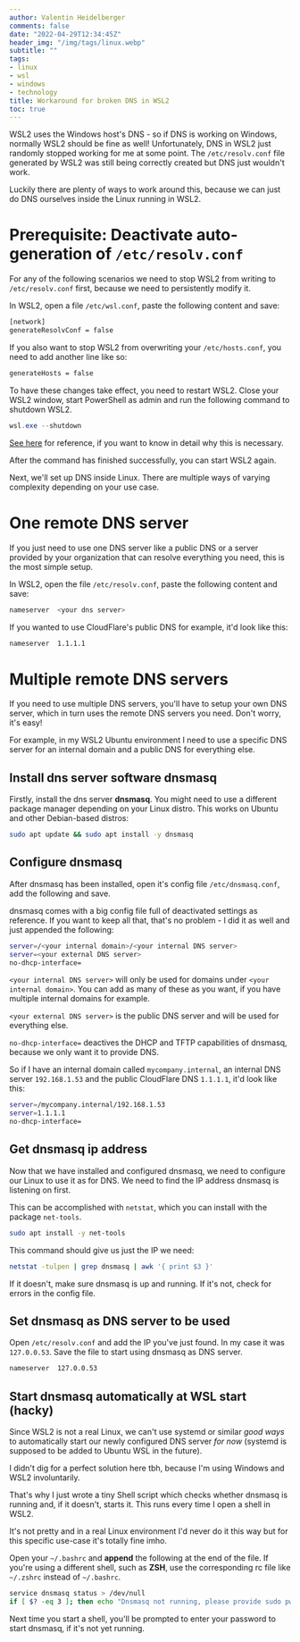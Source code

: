 ```yaml
---
author: Valentin Heidelberger
comments: false
date: "2022-04-29T12:34:45Z"
header_img: "/img/tags/linux.webp"
subtitle: ""
tags:
- linux
- wsl
- windows
- technology
title: Workaround for broken DNS in WSL2
toc: true
---
```


WSL2 uses the Windows host's DNS - so if DNS is working on Windows, normally WSL2 should be fine as well! Unfortunately, DNS in WSL2 just randomly stopped working for me at some point. The `/etc/resolv.conf` file generated by WSL2 was still being correctly created but DNS just wouldn't work.

Luckily there are plenty of ways to work around this, because we can just do DNS ourselves inside the Linux running in WSL2.

# Prerequisite: Deactivate auto-generation of `/etc/resolv.conf`

For any of the following scenarios we need to stop WSL2 from writing to `/etc/resolv.conf` first, because we need to persistently modify it.

In WSL2, open a file `/etc/wsl.conf`, paste the following content and save:

```bash
[network]
generateResolvConf = false
```

If you also want to stop WSL2 from overwriting your `/etc/hosts.conf`, you need to add another line like so:

```bash
generateHosts = false
```

To have these changes take effect, you need to restart WSL2. Close your WSL2 window, start PowerShell as admin and run the following command to shutdown WSL2.

```powershell
wsl.exe --shutdown
```

[See here](https://github.com/microsoft/WSL/issues/5611#issuecomment-661272808) for reference, if you want to know in detail why this is necessary.

After the command has finished successfully, you can start WSL2 again.

Next, we'll set up DNS inside Linux. There are multiple ways of varying complexity depending on your use case.

# One remote DNS server

If you just need to use one DNS server like a public DNS or a server provided by your organization that can resolve everything you need, this is the most simple setup.

In WSL2, open the file `/etc/resolv.conf`, paste the following content and save:

```bash
nameserver  <your dns server>
```

If you wanted to use CloudFlare's public DNS for example, it'd look like this:

```bash
nameserver  1.1.1.1
```

# Multiple remote DNS servers

If you need to use multiple DNS servers, you'll have to setup your own DNS server, which in turn uses the remote DNS servers you need. Don't worry, it's easy!

For example, in my WSL2 Ubuntu environment I need to use a specific DNS server for an internal domain and a public DNS for everything else.

## Install dns server software **dnsmasq**

Firstly, install the dns server **dnsmasq**. You might need to use a different package manager depending on your Linux distro. This works on Ubuntu and other Debian-based distros:

```bash
sudo apt update && sudo apt install -y dnsmasq
```

## Configure dnsmasq

After dnsmasq has been installed, open it's config file `/etc/dnsmasq.conf`, add the following and save.

dnsmasq comes with a big config file full of deactivated settings as reference. If you want to keep all that, that's no problem - I did it as well and just appended the following:

```bash
server=/<your internal domain>/<your internal DNS server>
server=<your external DNS server>
no-dhcp-interface=
```

`<your internal DNS server>` will only be used for domains under `<your internal domain>`. You can add as many of these as you want, if you have multiple internal domains for example.

`<your external DNS server>` is the public DNS server and will be used for everything else.

`no-dhcp-interface=` deactives the DHCP and TFTP capabilities of dnsmasq, because we only want it to provide DNS.

So if I have an internal domain called `mycompany.internal`, an internal DNS server `192.168.1.53` and the public CloudFlare DNS `1.1.1.1`, it'd look like this:

```bash
server=/mycompany.internal/192.168.1.53
server=1.1.1.1
no-dhcp-interface=
```

## Get dnsmasq ip address

Now that we have installed and configured dnsmasq, we need to configure our Linux to use it as for DNS. We need to find the IP address dnsmasq is listening on first.

This can be accomplished with `netstat`, which you can install with the package `net-tools`.

```bash
sudo apt install -y net-tools
```

This command should give us just the IP we need:

```bash
netstat -tulpen | grep dnsmasq | awk '{ print $3 }'
```

If it doesn't, make sure dnsmasq is up and running. If it's not, check for errors in the config file.

## Set dnsmasq as DNS server to be used

Open `/etc/resolv.conf` and add the IP you've just found. In my case it was `127.0.0.53`. Save the file to start using dnsmasq as DNS server.

```bash
nameserver  127.0.0.53
```

## Start dnsmasq automatically at WSL start (hacky)

Since WSL2 is not a real Linux, we can't use systemd or similar *good ways* to automatically start our newly configured DNS server *for now* (systemd is supposed to be added to Ubuntu WSL in the future).

I didn't dig for a perfect solution here tbh, because I'm using Windows and WSL2 involuntarily.

That's why I just wrote a tiny Shell script which checks whether dnsmasq is running and, if it doesn't, starts it. This runs every time I open a shell in WSL2.

It's not pretty and in a real Linux environment I'd never do it this way but for this specific use-case it's totally fine imho.

Open your `~/.bashrc` and **append** the following at the end of the file. If you're using a different shell, such as **ZSH**, use the corresponding rc file like `~/.zshrc` instead of `~/.bashrc`.

```bash
service dnsmasq status > /dev/null
if [ $? -eq 3 ]; then echo "Dnsmasq not running, please provide sudo pw to start it..."; sudo service dnsmasq start; fi
```

Next time you start a shell, you'll be prompted to enter your password to start dnsmasq, if it's not yet running.
